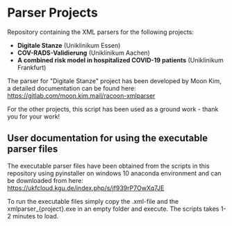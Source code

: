 # Parser Projects
Repository containing the XML parsers for the following projects:

* **Digitale Stanze** (Uniklinikum Essen)
* **COV-RADS-Validierung** (Uniklinikum Aachen)
* **A combined risk model in hospitalized COVID-19 patients** (Uniklinikum Frankfurt)

The parser for "Digitale Stanze" project has been developed by Moon Kim, a detailed documentation can be found here: https://gitlab.com/moon.kim.mail/racoon-xmlparser

For the other projects, this script has been used as a ground work - thank you for your work!

## User documentation for using the executable parser files

The executable parser files have been obtained from the scripts in this repository using pyinstaller on windows 10 anaconda environment and can be downloaded from here: https://ukfcloud.kgu.de/index.php/s/jf939rP7OwXq7JE

To run the executable files simply copy the .xml-file and the xmlparser_{project}.exe in an empty folder and execute. The scripts takes 1-2 minutes to load.
